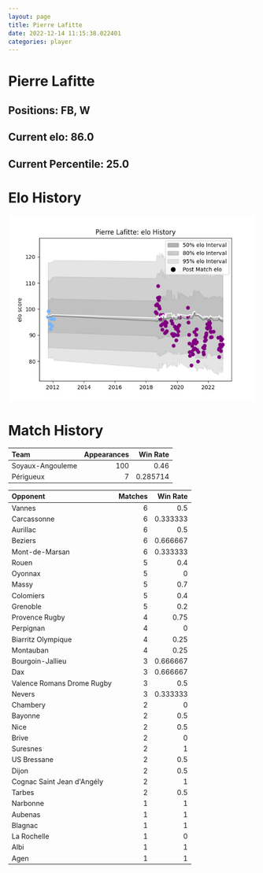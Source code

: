```yaml
---  
layout: page  
title: Pierre Lafitte  
date: 2022-12-14 11:15:38.022401  
categories: player  
---
```

# Pierre Lafitte

## Positions: FB, W

## Current elo: 86.0

## Current Percentile: 25.0

# Elo History


![elo history](history_PierreLafitte.png)
# Match History


| Team             |   Appearances |   Win Rate |
|:-----------------|--------------:|-----------:|
| Soyaux-Angouleme |           100 |   0.46     |
| Périgueux        |             7 |   0.285714 |

| Opponent                   |   Matches |   Win Rate |
|:---------------------------|----------:|-----------:|
| Vannes                     |         6 |   0.5      |
| Carcassonne                |         6 |   0.333333 |
| Aurillac                   |         6 |   0.5      |
| Beziers                    |         6 |   0.666667 |
| Mont-de-Marsan             |         6 |   0.333333 |
| Rouen                      |         5 |   0.4      |
| Oyonnax                    |         5 |   0        |
| Massy                      |         5 |   0.7      |
| Colomiers                  |         5 |   0.4      |
| Grenoble                   |         5 |   0.2      |
| Provence Rugby             |         4 |   0.75     |
| Perpignan                  |         4 |   0        |
| Biarritz Olympique         |         4 |   0.25     |
| Montauban                  |         4 |   0.25     |
| Bourgoin-Jallieu           |         3 |   0.666667 |
| Dax                        |         3 |   0.666667 |
| Valence Romans Drome Rugby |         3 |   0.5      |
| Nevers                     |         3 |   0.333333 |
| Chambery                   |         2 |   0        |
| Bayonne                    |         2 |   0.5      |
| Nice                       |         2 |   0.5      |
| Brive                      |         2 |   0        |
| Suresnes                   |         2 |   1        |
| US Bressane                |         2 |   0.5      |
| Dijon                      |         2 |   0.5      |
| Cognac Saint Jean d'Angély |         2 |   1        |
| Tarbes                     |         2 |   0.5      |
| Narbonne                   |         1 |   1        |
| Aubenas                    |         1 |   1        |
| Blagnac                    |         1 |   1        |
| La Rochelle                |         1 |   0        |
| Albi                       |         1 |   1        |
| Agen                       |         1 |   1        |
